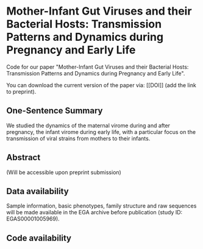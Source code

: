 # Mother-Infant Gut Viruses and their Bacterial Hosts: Transmission Patterns and Dynamics during Pregnancy and Early Life

Code for our paper "Mother-Infant Gut Viruses and their Bacterial Hosts: Transmission Patterns and Dynamics during Pregnancy and Early Life".

You can download the current version of the paper via: [[DOI]] (add the link to preprint).

## One-Sentence Summary
We studied the dynamics of the maternal virome during and after pregnancy, the infant virome during early life, with a particular focus on the transmission of viral strains from mothers to their infants. 

## Abstract
(Will be accessible upon preprint submission)

## Data availability
Sample information, basic phenotypes, family structure and raw sequences will be made available in the EGA archive before publication (study ID: EGAS00001005969).

## Code availability

